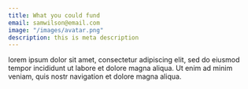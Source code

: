 ```yaml
---
title: What you could fund
email: samwilson@email.com
image: "/images/avatar.png"
description: this is meta description
---
```


lorem ipsum dolor sit amet, consectetur adipiscing elit, sed do eiusmod tempor incididunt ut labore et dolore magna aliqua. Ut enim ad minim veniam, quis nostr navigation et dolore magna aliqua.
